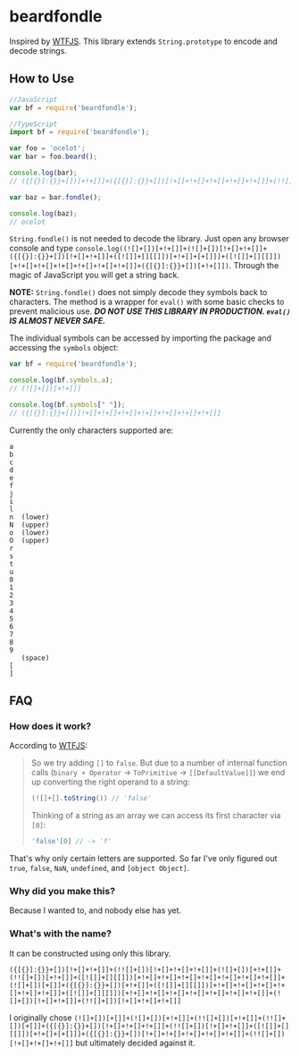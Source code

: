 # beardfondle

Inspired by [WTFJS](https://github.com/denysdovhan/wtfjs). This library extends `String.prototype` to encode and decode strings.

## How to Use

```js
//JavaScript
var bf = require('beardfondle');

//TypeScript
import bf = require('beardfondle');

var foo = 'ocelot';
var bar = foo.beard();

console.log(bar);
// ({[{}]:{}}+[])[+!+[]]+({[{}]:{}}+[])[!+[]+!+[]+!+[]+!+[]+!+[]]+(!![]+[])[!+[]+!+[]+!+[]]+(![]+[])[!+[]+!+[]]+({[{}]:{}}+[])[+!+[]]+(!![]+[])[+[]]

var baz = bar.fondle();

console.log(baz);
// ocelot

```

`String.fondle()` is not needed to decode the library. Just open any browser console and type `console.log((![]+[])[+!+[]]+(![]+[])[!+[]+!+[]]+({[{}]:{}}+[])[!+[]+!+[]]+([![]]+[][[]])[+!+[]+[+[]]]+([![]]+[][[]])[+!+[]+!+[]+!+[]+!+[]+!+[]+!+[]]+({[{}]:{}}+[])[+!+[]])`. Through the magic of JavaScript you will get a string back.

**NOTE:** `String.fondle()` does not simply decode they symbols back to characters. The method is a wrapper for `eval()` with some basic checks to prevent malicious use. ***DO NOT USE THIS LIBRARY IN PRODUCTION. `eval()` IS ALMOST NEVER SAFE.*** 

The individual symbols can be accessed by importing the package and accessing the `symbols` object:

```js
var bf = require('beardfondle');

console.log(bf.symbols.a);
// (![]+[])[+!+[]]

console.log(bf.symbols[" "]);
// ({[{}]:{}}+[])[!+[]+!+[]+!+[]+!+[]+!+[]+!+[]+!+[]]
```

Currently the only characters supported are:
```
a
b
c
d
e
f
j
i
l
n  (lower)
N  (upper)
o  (lower)
O  (upper)
r
s
t
u
0
1
2
3
4
5
6
7
8
9
   (space)
[
]
```

## FAQ

### How does it work?

According to [WTFJS](https://github.com/denysdovhan/wtfjs#its-a-fail):

> So we try adding `[]` to `false`. But due to a number of internal function calls (`binary + Operator` -> `ToPrimitive` -> `[[DefaultValue]]`) we end up converting the right operand to a string:
> 
> ```js
> (![]+[].toString()) // 'false'
> ```
> 
> Thinking of a string as an array we can access its first character via `[0]`:
> 
> ```js
> 'false'[0] // -> 'f'
> ```

That's why only certain letters are supported. So far I've only figured out `true`, `false`, `NaN`, `undefined`, and `[object Object]`.

### Why did you make this?

Because I wanted to, and nobody else has yet.

### What's with the name?

It can be constructed using only this library.

```
({[{}]:{}}+[])[!+[]+!+[]]+(!![]+[])[!+[]+!+[]+!+[]]+(![]+[])[+!+[]]+(!![]+[])[+!+[]]+([![]]+[][[]])[+!+[]+!+[]+!+[]+!+[]+!+[]+!+[]+!+[]]+(![]+[])[+[]]+({[{}]:{}}+[])[+!+[]]+([![]]+[][[]])[+!+[]+!+[]+!+[]+!+[]+!+[]+!+[]]+([![]]+[][[]])[+!+[]+!+[]+!+[]+!+[]+!+[]+!+[]+!+[]]+(![]+[])[!+[]+!+[]]+(!![]+[])[!+[]+!+[]+!+[]]
```

I originally chose `(![]+[])[+[]]+(![]+[])[+!+[]]+(!![]+[])[+!+[]]+(!![]+[])[+[]]+({[{}]:{}}+[])[!+[]+!+[]+!+[]]+(!![]+[])[!+[]+!+[]]+([![]]+[][[]])[+!+[]+[+[]]]+({[{}]:{}}+[])[!+[]+!+[]+!+[]+!+[]+!+[]]+(!![]+[])[!+[]+!+[]+!+[]]` but ultimately decided against it.